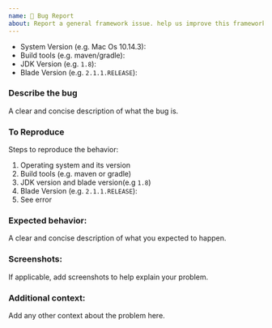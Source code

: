 ```yaml
---
name: 🐛 Bug Report
about: Report a general framework issue. help us improve this framework.
---
```


- System Version (e.g. Mac Os 10.14.3):
- Build tools (e.g. maven/gradle):
- JDK Version (e.g. `1.8`):
- Blade Version (e.g. `2.1.1.RELEASE`):

### Describe the bug

A clear and concise description of what the bug is.

### To Reproduce

Steps to reproduce the behavior:

1. Operating system and its version
2. Build tools (e.g. maven or gradle)
3. JDK version and blade version(e.g `1.8`)
4. Blade Version (e.g. `2.1.1.RELEASE`):
5. See error

### Expected behavior:

A clear and concise description of what you expected to happen.

### Screenshots:

If applicable, add screenshots to help explain your problem.

### Additional context:

Add any other context about the problem here.